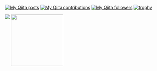 [![My Qiita posts](https://qiita-badge.apiapi.app/s/atsutama/posts.svg)](http://qiita.com/atsutama)
[![My Qiita contributions](https://qiita-badge.apiapi.app/s/atsutama/contributions.svg)](http://qiita.com/atsutama)
[![My Qiita followers](https://qiita-badge.apiapi.app/s/atsutama/followers.svg)](http://qiita.com/atsutama)
[![trophy](https://github-profile-trophy.vercel.app/?username=atsutama2)](https://github.com/ryo-ma/github-profile-trophy)

<a href="https://github.com/anuraghazra/github-readme-stats">
  <img align="left" src="https://github-readme-stats.vercel.app/api?username=atsutama2&count_private=true&show_icons=true&theme=swift" />
</a>

<a href="https://github.com/atsutama2">
  <img align="left" height="170px" src="https://github-readme-stats.vercel.app/api/top-langs/?username=atsutama2&layout=compact&theme=swift" />
</a>
